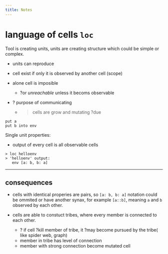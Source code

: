 ```yaml
---
title: Notes
---
```


# language of cells `loc`
Tool is creating units, units are creating structure which could be simple or complex.

- units can reproduce 
- cell exist if only it is observed by another cell (scope)
- alone cell is imposible
  - ?or _unreachable_ unless it becoms observable

- ? purpose of communicating
  - > cells are grow and mutating ?due


```
put a
put b into env
```

Single unit properties:

- output of every cell is all observable cells

```
> loc helloenv
> 'helloenv' output: 
   env [a: b, b: a]
```


---
## consequences
- cells with identical properies are pairs, so `[a: b, b: a]` notation could be ommited 
or have another synax, for example `[a::b]`, meaning `a` and `b` observed by each other.

- cells are able to constuct tribes, where every member is connected to each other.
   - ? if cell ?kill member of tribe, it ?may become pursued by the tribe( like spider web, graph)
   - member in tribe has level of connection
   - member with strong connection become mutated cell
